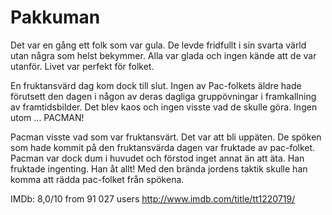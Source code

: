Pakkuman
========
Det var en gång ett folk som var gula. De levde fridfullt i sin svarta värld utan några som helst bekymmer. Alla var glada och ingen kände att de var utanför. Livet var perfekt för folket.

En fruktansvärd dag kom dock till slut. Ingen av Pac-folkets äldre hade förutsett den dagen i någon av deras dagliga gruppövningar i framkallning av framtidsbilder. Det blev kaos och ingen visste vad de skulle göra. Ingen utom ... PACMAN!

Pacman visste vad som var fruktansvärt. Det var att bli uppäten. De spöken som hade kommit på den fruktansvärda dagen var fruktade av pac-folket. Pacman var dock dum i huvudet och förstod inget annat än att äta. Han fruktade ingenting. Han åt allt! Med den brända jordens taktik skulle han komma att rädda pac-folket från spökena.

IMDb: 8,0/10 from 91 027 users
http://www.imdb.com/title/tt1220719/
